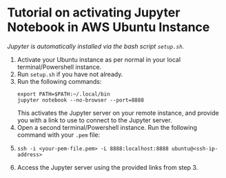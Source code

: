 # Tutorial on activating Jupyter Notebook in AWS Ubuntu Instance
_Jupyter is automatically installed via the bash script `setup.sh`._

1. Activate your Ubuntu instance as per normal in your local terminal/Powershell instance.
2. Run `setup.sh` if you have not already.
3. Run the following commands:
   ```
   export PATH=$PATH:~/.local/bin
   jupyter notebook --no-browser --port=8888
   ```
   This activates the Jupyter server on your remote instance, and provide you with a link to use to connect to the Jupyter server.
4. Open a second terminal/Powershell instance. Run the following command with your `.pem` file:
5. ```
   ssh -i <your-pem-file.pem> -L 8888:localhost:8888 ubuntu@<ssh-ip-address>
   ```
6. Access the Jupyter server using the provided links from step 3. 
